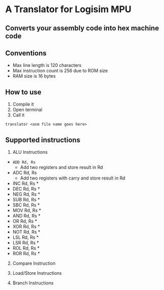 # A Translator for Logisim MPU
## Converts your assembly code into hex machine code

## Conventions
* Max line length is 120 characters
* Max instruction count is 256 due to ROM size
* RAM size is 16 bytes
## How to use
1. Compile it
2. Open terminal
3. Call it
```
translator <asm file name goes here>
```

## Supported instructions

1. ALU Instructions
  * ```ADD Rd, Rs```
    * Add two registers and store result in Rd
  * ADC Rd, Rs
    * Add two registers with carry and store result in Rd
  * INC Rd, Rs
    *
  * DEC Rd, Rs
    * 
  * NEG Rd, Rs
    * 
  * SUB Rd, Rs
    * 
  * SBC Rd, Rs
    * 
  * MOV Rd, Rs
    * 
  * AND Rd, Rs
    * 
  * OR Rd, Rs
    * 
  * XOR Rd, Rs
    * 
  * NOT Rd, Rs
    * 
  * LSL Rd, Rs
    * 
  * LSR Rd, Rs
    * 
  * ROL Rd, Rs
    * 
  * ROR Rd, Rs
    * 
2. Compare Instruction

3. Load/Store Instructions

4. Branch Instructions
